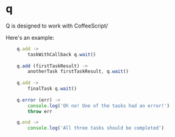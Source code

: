 q
===
Q is designed to work with CoffeeScript/

Here's an example:

```js
    q.add ->
        taskWithCallback q.wait()
        
    q.add (firstTaskResult) ->
        anotherTask firstTaskResult, q.wait()
    
    q.add ->
        finalTask q.wait()
        
    q.error (err) ->
        console.log('Oh no! One of the tasks had an error!')
        throw err 

    q.end ->
        console.log('All three tasks should be completed')
        
```
